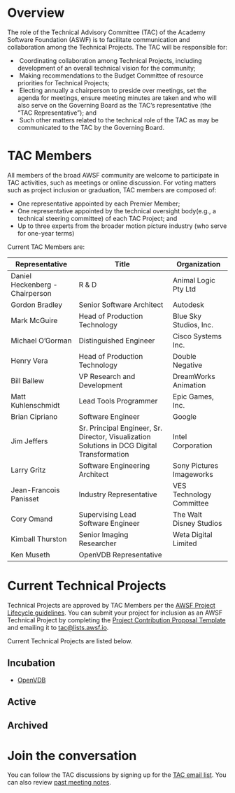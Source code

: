 # Overview

The role of the Technical Advisory Committee (TAC) of the Academy Software Foundation (ASWF) is to facilitate communication and collaboration among the Technical Projects. The TAC will be responsible for:

*  Coordinating collaboration among Technical Projects, including development of an overall technical vision for the community;
*  Making recommendations to the Budget Committee of resource priorities for Technical Projects;
*  Electing annually a chairperson to preside over meetings, set the agenda for meetings, ensure meeting minutes are taken and who will also serve on the Governing Board as the TAC’s representative (the “TAC Representative”); and
*  Such other matters related to the technical role of the TAC as may be communicated to the TAC by the Governing Board.

# TAC Members

All members of the broad AWSF community are welcome to participate in TAC activities, such as meetings or online discussion. For voting matters such as project inclusion or graduation, TAC members are composed of:

* One representative appointed by each Premier Member;
* One representative appointed by the technical oversight body(e.g., a technical steering committee) of each TAC Project; and
* Up to three experts from the broader motion picture industry (who serve for one-year terms)

Current TAC Members are:

| Representative | Title | Organization |
| -------------- | ----- | ------------ |
| Daniel Heckenberg - Chairperson | R & D | Animal Logic Pty Ltd |
| Gordon Bradley | Senior Software Architect | Autodesk |
| Mark McGuire | Head of Production Technology | Blue Sky Studios, Inc. |
| Michael O’Gorman | Distinguished Engineer | Cisco Systems Inc. |
| Henry Vera | Head of Production Technology | Double Negative |
| Bill Ballew | VP Research and Development | DreamWorks Animation |
| Matt Kuhlenschmidt | Lead Tools Programmer | Epic Games, Inc. |
| Brian Cipriano | Software Engineer | Google |
| Jim Jeffers | Sr. Principal Engineer, Sr. Director, Visualization Solutions in DCG Digital Transformation | Intel Corporation |
| Larry Gritz | Software Engineering Architect | Sony Pictures Imageworks |
| Jean-Francois Panisset | Industry Representative | VES Technology Committee |
| Cory Omand | Supervising Lead Software Engineer | The Walt Disney Studios |
| Kimball Thurston | Senior Imaging Researcher | Weta Digital Limited |
| Ken Museth | OpenVDB Representative | |

# Current Technical Projects

Technical Projects are approved by TAC Members per the [AWSF Project Lifecycle guidelines](https://github.com/AcademySoftwareFoundation/tac/blob/master/process/lifecycle.md). You can submit your project for inclusion as an AWSF Technical Project by completing the [Project Contribution Proposal Template](https://github.com/AcademySoftwareFoundation/tac/blob/master/process/proposal_template.md) and emailing it to tac@lists.awsf.io.

Current Technical Projects are listed below.

## Incubation

- [OpenVDB](https://github.com/AcademySoftwareFoundation/openvdb)

## Active

## Archived

# Join the conversation

You can follow the TAC discussions by signing up for the [TAC email list](https://lists.aswf.io/g/tac). You can also review [past meeting notes](meetings).
